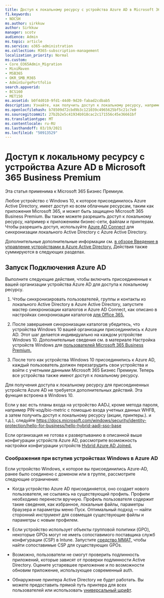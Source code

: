```yaml
---
title: Доступ к локальному ресурсу с устройства Azure AD в Microsoft 365 Business
f1.keywords:
- NOCSH
ms.author: sirkkuw
author: Sirkkuw
manager: scotv
audience: Admin
ms.topic: article
ms.service: o365-administration
ms.collection: M365-subscription-management
localization_priority: Normal
ms.custom:
- Core_O365Admin_Migration
- MiniMaven
- MSB365
- OKR_SMB_M365
- AdminSurgePortfolio
search.appverid:
- BCS160
- MET150
ms.assetid: b0f4d010-9fd1-44d0-9d20-fabad2cdbab5
description: Узнайте, как получить доступ к локальному ресурсу, например к линейке бизнес-приложений, файлам и принтерам с устройства Azure Active Directory, присоединенного к Устройству Windows 10.
ms.openlocfilehash: b78509d72cbd9b3c121039c4965625bf5c21c7e0
ms.sourcegitcommit: 27b2b2e5c41934b918cac2c171556c45e36661bf
ms.translationtype: MT
ms.contentlocale: ru-RU
ms.lasthandoff: 03/19/2021
ms.locfileid: "50913529"
---
```

# <a name="access-on-premises-resources-from-an-azure-ad-joined-device-in-microsoft-365-business-premium"></a>Доступ к локальному ресурсу с устройства Azure AD в Microsoft 365 Business Premium

Эта статья применима к Microsoft 365 Бизнес Премиум.

Любое устройство с Windows 10, к которое присоединилось Azure Active Directory, имеет доступ ко всем облачным ресурсам, таким как приложения Microsoft 365, и может быть защищено Microsoft 365 Business Premium. Вы также можете разрешить доступ к локальному ресурсу, например к приложениям бизнес-сети, файлам и принтерам. Чтобы разрешить доступ, используйте [Azure AD Connect](/azure/active-directory/connect/active-directory-aadconnect) для синхронизации локального Active Directory с Azure Active Directory. 

Дополнительные дополнительные информации см. [в обзоре Введение в управление устройствами в Azure Active Directory.](/azure/active-directory/device-management-introduction)
Действия также суммируются в следующих разделах.
 
## <a name="run-azure-ad-connect"></a>Запуск Подключения Azure AD

Выполните следующие действия, чтобы включить присоединенные к вашей организации устройства Azure AD для доступа к локальному ресурсу.
  
1. Чтобы синхронизировать пользователей, группы и контакты из локального Active Directory в Azure Active Directory, запустите мастер синхронизации каталогов и Azure AD Connect, как описано в настройках синхронизации каталогов [для Office 365.](../enterprise/set-up-directory-synchronization.md)
    
2. После завершения синхронизации каталогов убедитесь, что устройства Windows 10 вашей организации присоединились к Azure AD. Этот шаг делается индивидуально на каждом устройстве Windows 10. Дополнительные сведения см. в материале Настройка устройств Windows для [пользователей Microsoft 365 Business Premium.](set-up-windows-devices.md) 
    
3. После того как устройства Windows 10 присоединились к Azure AD, каждый пользователь должен перезагрудить свои устройства и войти с учетными данными Microsoft 365 Бизнес Премиум. Теперь все устройства также имеют доступ к локальному ресурсу.
    
Для получения доступа к локальному ресурсу для присоединенных устройств Azure AD не требуется дополнительных действий. Эта функция встроена в Windows 10. 

Если у вас есть планы входа на устройство AADJ, кроме метода пароля, например PIN-код/bio-metric с помощью входа учетных данных WHFB, а затем получить доступ к локальному ресурсу (акции, принтеры.). и т.д.), следуйте https://docs.microsoft.com/windows/security/identity-protection/hello-for-business/hello-hybrid-aadj-sso-base
  
Если организация не готова к развертыванию в описанной выше конфигурации устройств Azure AD, рассмотрите возможность настройки конфигурации устройств [Hybrid Azure AD Joined.](manage-windows-devices.md)
  
### <a name="considerations-when-you-join-windows-devices-to-azure-ad"></a>Соображения при вступив устройствах Windows в Azure AD

Если устройство Windows, к которое вы присоединились Azure-AD, ранее было соединено с доменом или в группе, рассмотрите следующие ограничения:
  
- Когда устройство Azure AD присоединяется, оно создает нового пользователя, не ссылаясь на существующий профиль. Профили необходимо перенести вручную. Профиль пользователя содержит такие сведения, как избранное, локальные файлы, параметры браузера и параметры меню Пуск. Оптимальный подход — найти сторонний инструмент для совмещая существующие файлы и параметры с новым профилем.

- Если устройство использует объекты групповой политики (GPO), некоторые [](/windows/configuration/provisioning-packages/how-it-pros-can-use-configuration-service-providers) GPOs могут не иметь сопоставимого поставщика служб конфигурации (CSP) в Intune. Запустите [средство MMAT,](https://www.microsoft.com/download/details.aspx?id=45520) чтобы найти сопоставимые CSP для существующих GPOs.

- Возможно, пользователи не смогут проверить подлинность приложений, которые зависят от проверки подлинности Active Directory. Оцените устаревшее приложение и по возможности обновим приложение, использующее современный auth.

- Обнаружение принтера Active Directory не будет работать. Вы можете предоставить прямой путь принтера для всех пользователей или использовать [универсальный шрифт](/universal-print/).